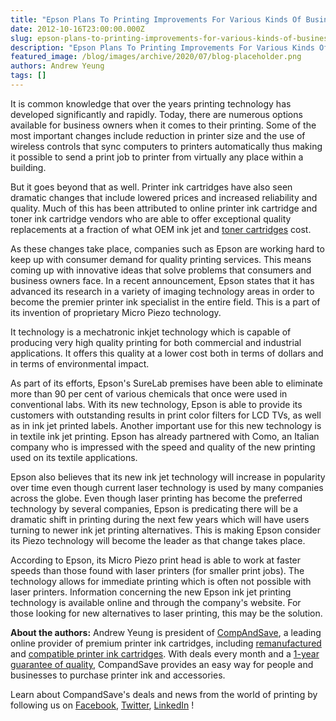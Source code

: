 ```yaml
---
title: "Epson Plans To Printing Improvements For Various Kinds Of Businesses"
date: 2012-10-16T23:00:00.000Z
slug: epson-plans-to-printing-improvements-for-various-kinds-of-businesses
description: "Epson Plans To Printing Improvements For Various Kinds Of Businesses"
featured_image: /blog/images/archive/2020/07/blog-placeholder.png
authors: Andrew Yeung
tags: []
---
```


It is common knowledge that over the years printing technology has developed significantly and rapidly. Today, there are numerous options available for business owners when it comes to their printing. Some of the most important changes include reduction in printer size and the use of wireless controls that sync computers to printers automatically thus making it possible to send a print job to printer from virtually any place within a building. 

But it goes beyond that as well. Printer ink cartridges have also seen dramatic changes that include lowered prices and increased reliability and quality. Much of this has been attributed to online printer ink cartridge and toner ink cartridge vendors who are able to offer exceptional quality replacements at a fraction of what OEM ink jet and [toner cartridges](https://www.compandsave.com/) cost.

As these changes take place, companies such as Epson are working hard to keep up with consumer demand for quality printing services. This means coming up with innovative ideas that solve problems that consumers and business owners face. In a recent announcement, Epson states that it has advanced its research in a variety of imaging technology areas in order to become the premier printer ink specialist in the entire field. This is a part of its invention of proprietary Micro Piezo technology.

It technology is a mechatronic inkjet technology which is capable of producing very high quality printing for both commercial and industrial applications. It offers this quality at a lower cost both in terms of dollars and in terms of environmental impact.

As part of its efforts, Epson's SureLab premises have been able to eliminate more than 90 per cent of various chemicals that once were used in conventional labs. With its new technology, Epson is able to provide its customers with outstanding results in print color filters for LCD TVs, as well as in ink jet printed labels. Another important use for this new technology is in textile ink jet printing. Epson has already partnered with Como, an Italian company who is impressed with the speed and quality of the new printing used on its textile applications.

Epson also believes that its new ink jet technology will increase in popularity over time even though current laser technology is used by many companies across the globe. Even though laser printing has become the preferred technology by several companies, Epson is predicating there will be a dramatic shift in printing during the next few years which will have users turning to newer ink jet printing alternatives. This is making Epson consider its Piezo technology will become the leader as that change takes place. 

According to Epson, its Micro Piezo print head is able to work at faster speeds than those found with laser printers (for smaller print jobs). The technology allows for immediate printing which is often not possible with laser printers. Information concerning the new Epson ink jet printing technology is available online and through the company's website. For those looking for new alternatives to laser printing, this may be the solution.

  
**About the authors:** Andrew Yeung is president of [CompAndSave](https://www.compandsave.com/), a leading online provider of premium printer ink cartridges, including [remanufactured](https://www.compandsave.com/help) and [compatible printer ink cartridges](https://www.compandsave.com/help). With deals every month and a [1-year guarantee of quality](https://www.compandsave.com/help), CompandSave provides an easy way for people and businesses to purchase printer ink and accessories.

Learn about CompandSave's deals and news from the world of printing by following us on [Facebook](https://www.facebook.com/compandsave.ink), [Twitter](https://twitter.com/compandsave), [LinkedIn](https://www.linkedin.com) !